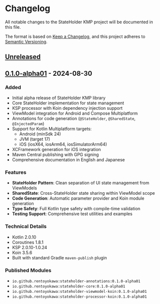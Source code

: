 # Changelog

All notable changes to the StateHolder KMP project will be documented in this file.

The format is based on [Keep a Changelog](https://keepachangelog.com/en/1.0.0/),
and this project adheres to [Semantic Versioning](https://semver.org/spec/v2.0.0.html).

## [Unreleased]

## [0.1.0-alpha01] - 2024-08-30

### Added
- Initial alpha release of StateHolder KMP library
- Core StateHolder implementation for state management
- KSP processor with Koin dependency injection support
- ViewModel integration for Android and Compose Multiplatform
- Annotations for code generation (`@StateHolder`, `@SharedState`, `@InjectedParam`)
- Support for Kotlin Multiplatform targets:
  - Android (minSdk 24)
  - JVM (target 17)
  - iOS (iosX64, iosArm64, iosSimulatorArm64)
- XCFramework generation for iOS integration
- Maven Central publishing with GPG signing
- Comprehensive documentation in English and Japanese

### Features
- **StateHolder Pattern**: Clean separation of UI state management from ViewModels
- **SharedState**: Cross-StateHolder state sharing within ViewModel scope
- **Code Generation**: Automatic parameter provider and Koin module generation
- **Type Safety**: Full Kotlin type safety with compile-time validation
- **Testing Support**: Comprehensive test utilities and examples

### Technical Details
- Kotlin 2.0.10
- Coroutines 1.8.1 
- KSP 2.0.10-1.0.24
- Koin 3.5.6
- Built with standard Gradle `maven-publish` plugin

### Published Modules
- `io.github.rentoyokawa:stateholder-annotations:0.1.0-alpha01`
- `io.github.rentoyokawa:stateholder-core:0.1.0-alpha01`
- `io.github.rentoyokawa:stateholder-viewmodel-koin:0.1.0-alpha01`
- `io.github.rentoyokawa:stateholder-processor-koin:0.1.0-alpha01`

[Unreleased]: https://github.com/Ren-Toyokawa/stateholder-kmp/compare/v0.1.0-alpha01...HEAD
[0.1.0-alpha01]: https://github.com/Ren-Toyokawa/stateholder-kmp/releases/tag/v0.1.0-alpha01
